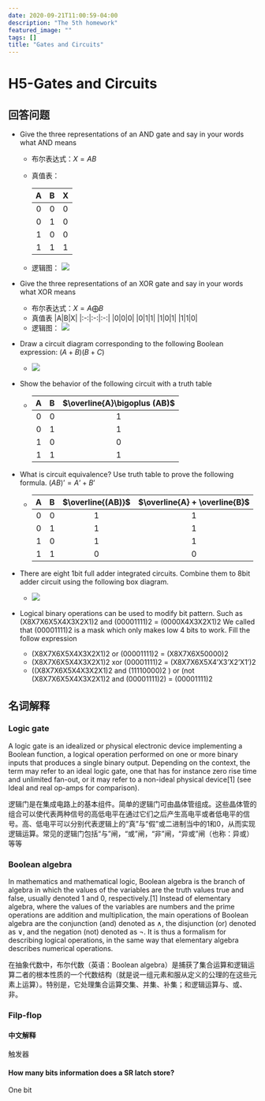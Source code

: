 ```yaml
---
date: 2020-09-21T11:00:59-04:00
description: "The 5th homework"
featured_image: ""
tags: []
title: "Gates and Circuits"
---
```


# H5-Gates and Circuits

## 回答问题

* Give the three representations of an AND gate and say in your words what AND means
  * 布尔表达式：$X = AB$
  * 真值表：
  
    |A|B|X|
    |:-:|:-:|:-:|
    |0|0|0|
    |0|1|0|
    |1|0|0|
    |1|1|1|
  * 逻辑图：
    ![](https://tva1.sinaimg.cn/large/007S8ZIlgy1gjg0niyz3wj3076042a9x.jpg)
* Give the three representations of an XOR gate and say in your words what XOR means
  * 布尔表达式：$X = A \bigoplus B$
  * 真值表
    |A|B|X|
    |:-:|:-:|:-:|
    |0|0|0|
    |0|1|1|
    |1|0|1|
    |1|1|0|
  * 逻辑图：
    ![](https://tva1.sinaimg.cn/large/007S8ZIlgy1gjg0s73d4lj3078043jrc.jpg)
* Draw a circuit diagram corresponding to the following Boolean expression: $(A + B)(B + C)$
  * ![](https://tva1.sinaimg.cn/large/007S8ZIlgy1gjg0tgu0zij30ej0a80sz.jpg)
* Show the behavior of the following circuit with a truth table
  * |A|B|$\overline{A}\bigoplus (AB)$|
    |:-:|:-:|:-:|
    |0|0|1|
    |0|1|1|
    |1|0|0|
    |1|1|1|
* What is circuit equivalence? Use truth table to prove the following formula.
$(AB)’ = A’ + B’$
    * |A|B|$\overline{(AB)}$|$\overline{A} + \overline{B}$|
      |:-:|:-:|:-:|:-:|
      |0|0|1|1|
      |0|1|1|1|
      |1|0|1|1|
      |1|1|0|0|
* There are eight 1bit full adder integrated circuits. Combine them to 8bit adder circuit using the following box diagram.
  * ![](https://tva1.sinaimg.cn/large/007S8ZIlgy1gjg130wbi1j30t30jygm5.jpg)

* Logical binary operations can be used to modify bit pattern. Such as (X8X7X6X5X4X3X2X1)2 and (00001111)2 = (0000X4X3X2X1)2
We called that (00001111)2 is a mask which only makes low 4 bits to work.
Fill the follow expression
    * (X8X7X6X5X4X3X2X1)2 or (00001111)2 = (X8X7X6X50000)2
    * (X8X7X6X5X4X3X2X1)2 xor (00001111)2 = (X8X7X6X5X4’X3’X2’X1’)2
    * ((X8X7X6X5X4X3X2X1)2 and (11110000)2 ) or (not (X8X7X6X5X4X3X2X1)2 and (00001111)2) = (00001111)2

## 名词解释

### Logic gate

A logic gate is an idealized or physical electronic device implementing a Boolean function, a logical operation performed on one or more binary inputs that produces a single binary output. Depending on the context, the term may refer to an ideal logic gate, one that has for instance zero rise time and unlimited fan-out, or it may refer to a non-ideal physical device[1] (see Ideal and real op-amps for comparison).

逻辑门是在集成电路上的基本组件。简单的逻辑门可由晶体管组成。这些晶体管的组合可以使代表两种信号的高低电平在通过它们之后产生高电平或者低电平的信号。高、低电平可以分别代表逻辑上的“真”与“假”或二进制当中的1和0，从而实现逻辑运算。常见的逻辑门包括“与”闸，“或”闸，“非”闸，“异或”闸（也称：异或）等等

### Boolean algebra

In mathematics and mathematical logic, Boolean algebra is the branch of algebra in which the values of the variables are the truth values true and false, usually denoted 1 and 0, respectively.[1] Instead of elementary algebra, where the values of the variables are numbers and the prime operations are addition and multiplication, the main operations of Boolean algebra are the conjunction (and) denoted as ∧, the disjunction (or) denoted as ∨, and the negation (not) denoted as ¬. It is thus a formalism for describing logical operations, in the same way that elementary algebra describes numerical operations.

在抽象代数中，布尔代数（英语：Boolean algebra）是捕获了集合运算和逻辑运算二者的根本性质的一个代数结构（就是说一组元素和服从定义的公理的在这些元素上运算）。特别是，它处理集合运算交集、并集、补集；和逻辑运算与、或、非。

### Filp-flop

#### 中文解释

触发器

#### How many bits information does a SR latch store?

One bit



